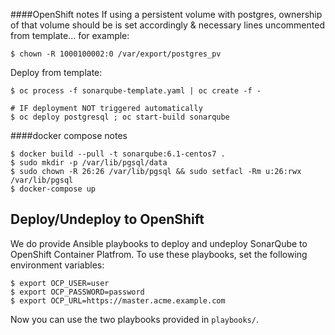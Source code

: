 ####OpenShift notes
If using a persistent volume with postgres, ownership of that volume should be is set accordingly & necessary lines uncommented from template... for example:
```shell
$ chown -R 1000100002:0 /var/export/postgres_pv
```
Deploy from template:
```shell
$ oc process -f sonarqube-template.yaml | oc create -f -

# IF deployment NOT triggered automatically
$ oc deploy postgresql ; oc start-build sonarqube
```
####docker compose notes
```shell
$ docker build --pull -t sonarqube:6.1-centos7 .
$ sudo mkdir -p /var/lib/pgsql/data
$ sudo chown -R 26:26 /var/lib/pgsql && sudo setfacl -Rm u:26:rwx /var/lib/pgsql
$ docker-compose up
```

## Deploy/Undeploy to OpenShift

We do provide Ansible playbooks to deploy and undeploy SonarQube to OpenShift Container Platfrom.
To use these playbooks, set the following environment variables:

```
$ export OCP_USER=user
$ export OCP_PASSWORD=password
$ export OCP_URL=https://master.acme.example.com
```

Now you can use the two playbooks provided in `playbooks/`.
